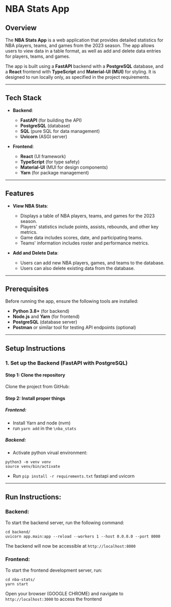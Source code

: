 # NBA Stats App

## Overview

The **NBA Stats App** is a web application that provides detailed statistics for NBA players, teams, and games from the 2023 season. The app allows users to view data in a table format, as well as add and delete data entries for players, teams, and games.

The app is built using a **FastAPI** backend with a **PostgreSQL** database, and a **React** frontend with **TypeScript** and **Material-UI (MUI)** for styling. It is designed to run locally only, as specified in the project requirements.

---

## Tech Stack

- **Backend**:
  - **FastAPI** (for building the API)
  - **PostgreSQL** (database)
  - **SQL** (pure SQL for data management)
  - **Uvicorn** (ASGI server)

- **Frontend**:
  - **React** (UI framework)
  - **TypeScript** (for type safety)
  - **Material-UI** (MUI for design components)
  - **Yarn** (for package management)

---

## Features

- **View NBA Stats**:
  - Displays a table of NBA players, teams, and games for the 2023 season.
  - Players' statistics include points, assists, rebounds, and other key metrics.
  - Game data includes scores, date, and participating teams.
  - Teams' information includes roster and performance metrics.

- **Add and Delete Data**:
  - Users can add new NBA players, games, and teams to the database.
  - Users can also delete existing data from the database.

---

## Prerequisites

Before running the app, ensure the following tools are installed:

- **Python 3.8+** (for backend)
- **Node.js** and **Yarn** (for frontend)
- **PostgreSQL** (database server)
- **Postman** or similar tool for testing API endpoints (optional)

---

## Setup Instructions

### 1. Set up the Backend (FastAPI with PostgreSQL)

#### Step 1: Clone the repository

Clone the project from GitHub:

#### Step 2: Install proper things

##### Frontend:
- Install Yarn and node (nvm)
- run `yarn add` in the `\nba_stats`

##### Backend:
- Activate python virual environment:
```
python3 -m venv venv 
source venv/bin/activate 
```
- Run `pip install -r requirements.txt` fastapi and uvicorn

---

## Run Instructions: 

### Backend: 
To start the backend server, run the following command:
```
cd backend/
uvicorn app.main:app --reload --workers 1 --host 0.0.0.0 --port 8000
```
The backend will now be accessible at `http://localhost:8000`


### Frontend:
To start the frontend development server, run:

```
cd nba-stats/
yarn start
```
Open your browser (GOOGLE CHROME) and navigate to `http://localhost:3000` to access the frontend


